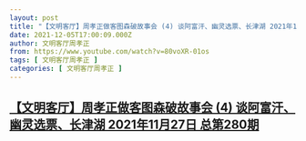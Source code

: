 ```yaml
---
layout: post
title: "【文明客厅】周孝正做客图森破故事会 (4) 谈阿富汗、幽灵选票、长津湖 2021年11月27日 总第280期"
date: 2021-12-05T17:00:09.000Z
author: 文明客厅周孝正
from: https://www.youtube.com/watch?v=80voXR-01os
tags: [ 文明客厅周孝正 ]
categories: [ 文明客厅周孝正 ]
---
```

<!--1638723609000-->
[【文明客厅】周孝正做客图森破故事会 (4) 谈阿富汗、幽灵选票、长津湖 2021年11月27日 总第280期](https://www.youtube.com/watch?v=80voXR-01os)
------

<div>

</div>

